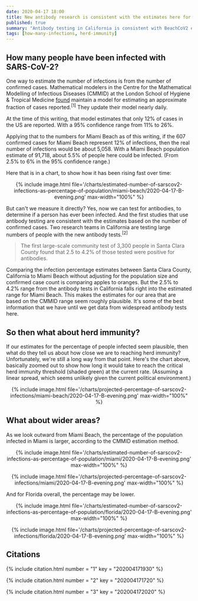 ```yaml
---
date: 2020-04-17 18:00
title: New antibody research is consistent with the estimates here for number of infections
published: true
summary: "Antibody testing in California is consistent with BeachCoV2 estimates."
tags: [how-many-infections, herd-immunity]
---
```


## How many people have been infected with SARS-CoV-2?

One way to estimate the number of infections is from the number of confirmed cases.  Mathematical modelers in the Centre for the Mathematical Modelling of Infectious Diseases (CMMID) at the London School of Hygiene & Tropical Medicine [found](https://cmmid.github.io/topics/covid19/severity/global_cfr_estimates.html) maintain a model for estimating an approximate fraction of cases reported.<sup>[1]</sup>  They update their model nearly daily.

At the time of this writing, that model estimates that only 12% of cases in the US are reported.  With a 95% confidence range from 11% to 26%.

Applying that to the numbers for Miami Beach as of this writing, if the 607 confirmed cases for Miami Beach represent 12% of infections, then the real number of infections would be about 5,058.  With a Miami Beach population estimate of 91,718, about 5.5% of people here could be infected.  (From 2.5% to 6% in the 95% confidence range.)

Here that is in a chart, to show how it has been rising fast over time:

<p>
<center>
{% include image.html file='/charts/estimated-number-of-sarscov2-infections-as-percentage-of-population/miami-beach/2020-04-17-B-evening.png' max-width="100%" %}
</center>
</p>

But can't we measure it directly?  Yes, now we can test for antibodies, to determine if a person has ever been infected.  And the first studies that use antibody testing are consistent with the estimates based on the number of confirmed cases.  Two research teams in California are testing large numbers of people with the new antibody tests.<sup>[2]</sup>

<blockquote class="blockquote">
The first large-scale community test of 3,300 people in Santa Clara County found that 2.5 to 4.2% of those tested were positive for antibodies.
</blockquote>

Comparing the infection percentage estimates between Santa Clara County, California to Miami Beach without adjusting for the population size and confirmed case count is comparing apples to oranges.  But the 2.5% to 4.2% range from the antibody tests in California falls right into the estimated range for Miami Beach.  This makes the estimates for our area that are based on the CMMID range seem roughly plausible.  It's some of the best information that we have until we get data from widespread antibody tests here.

## So then what about herd immunity?

If our estimates for the percentage of people infected seem plausible, then what do they tell us about how close we are to reaching herd immunity?  Unfortunately, we're still a long way from that point.  Here's the chart above, basically zoomed out to show how long it would take to reach the critical herd immunity threshold (shaded green) at the current rate.  (Assuming a linear spread, which seems unlikely given the current political environment.)

<p>
<center>
{% include image.html file='/charts/projected-percentage-of-sarscov2-infections/miami-beach/2020-04-17-B-evening.png' max-width="100%" %}
</center>
</p>

## What about wider areas?

As we look outward from Miami Beach, the percentage of the population infected in Miami is larger, according to the CMMID estimation method.

<p>
<center>
{% include image.html file='/charts/estimated-number-of-sarscov2-infections-as-percentage-of-population/miami/2020-04-17-B-evening.png' max-width="100%" %}
</center>
</p>

<p>
<center>
{% include image.html file='/charts/projected-percentage-of-sarscov2-infections/miami/2020-04-17-B-evening.png' max-width="100%" %}
</center>
</p>

And for Florida overall, the percentage may be lower.

<p>
<center>
{% include image.html file='/charts/estimated-number-of-sarscov2-infections-as-percentage-of-population/florida/2020-04-17-B-evening.png' max-width="100%" %}
</center>
</p>

<p>
<center>
{% include image.html file='/charts/projected-percentage-of-sarscov2-infections/florida/2020-04-17-B-evening.png' max-width="100%" %}
</center>
</p>

<h2>Citations</h2>

{% include citation.html number = "1" key = "202004171930" %}

{% include citation.html number = "2" key = "202004171720" %}

{% include citation.html number = "3" key = "202004172020" %}
